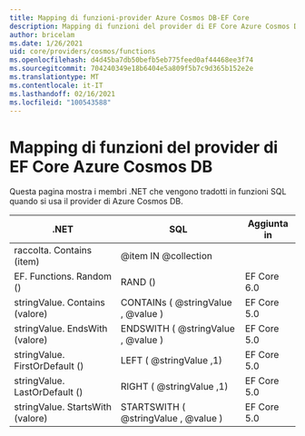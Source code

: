 ```yaml
---
title: Mapping di funzioni-provider Azure Cosmos DB-EF Core
description: Mapping di funzioni del provider di EF Core Azure Cosmos DB
author: bricelam
ms.date: 1/26/2021
uid: core/providers/cosmos/functions
ms.openlocfilehash: d4d45ba7db50befb5eb775feed0af44468ee3f74
ms.sourcegitcommit: 704240349e18b6404e5a809f5b7c9d365b152e2e
ms.translationtype: MT
ms.contentlocale: it-IT
ms.lasthandoff: 02/16/2021
ms.locfileid: "100543588"
---
```

# <a name="function-mappings-of-the-azure-cosmos-db-ef-core-provider"></a>Mapping di funzioni del provider di EF Core Azure Cosmos DB

Questa pagina mostra i membri .NET che vengono tradotti in funzioni SQL quando si usa il provider di Azure Cosmos DB.

.NET                          | SQL                              | Aggiunta in
----------------------------- | -------------------------------- | --------
raccolta. Contains (item)     | @item IN @collection
EF. Functions. Random ()         | RAND ()                           | EF Core 6.0
stringValue. Contains (valore)   | CONTAINs ( @stringValue , @value )   | EF Core 5.0
stringValue. EndsWith (valore)   | ENDSWITH ( @stringValue , @value )   | EF Core 5.0
stringValue. FirstOrDefault ()  | LEFT ( @stringValue ,1)            | EF Core 5.0
stringValue. LastOrDefault ()   | RIGHT ( @stringValue ,1)           | EF Core 5.0
stringValue. StartsWith (valore) | STARTSWITH ( @stringValue , @value ) | EF Core 5.0
